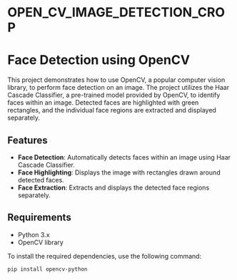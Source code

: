 # OPEN_CV_IMAGE_DETECTION_CROP
# Face Detection using OpenCV

This project demonstrates how to use OpenCV, a popular computer vision library, to perform face detection on an image. The project utilizes the Haar Cascade Classifier, a pre-trained model provided by OpenCV, to identify faces within an image. Detected faces are highlighted with green rectangles, and the individual face regions are extracted and displayed separately.

## Features

- **Face Detection**: Automatically detects faces within an image using Haar Cascade Classifier.
- **Face Highlighting**: Displays the image with rectangles drawn around detected faces.
- **Face Extraction**: Extracts and displays the detected face regions separately.

## Requirements

- Python 3.x
- OpenCV library

To install the required dependencies, use the following command:

```bash
pip install opencv-python
